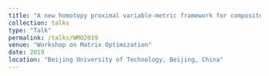 ```yaml
---
title: "A new homotopy proximal variable-metric framework for composite convex minimization"
collection: talks
type: "Talk"
permalink: /talks/WMO2019
venue: "Workshop on Matrix Optimization"
date: 2019
location: "Beijing University of Technology, Beijing, China"
---
```


